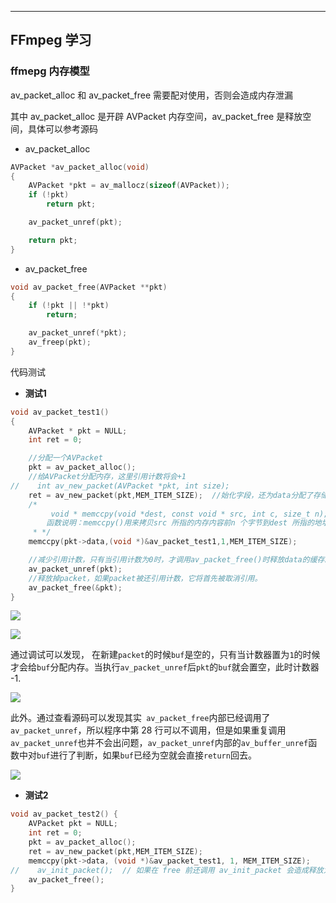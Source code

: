 
----

## FFmpeg 学习

### ffmepg 内存模型

av_packet_alloc 和 av_packet_free 需要配对使用，否则会造成内存泄漏

其中 av_packet_alloc 是开辟 AVPacket 内存空间，av_packet_free 是释放空间，具体可以参考源码

- av_packet_alloc

```cpp
AVPacket *av_packet_alloc(void)
{
    AVPacket *pkt = av_mallocz(sizeof(AVPacket));
    if (!pkt)
        return pkt;

    av_packet_unref(pkt);

    return pkt;
}
```

- av_packet_free

```cpp
void av_packet_free(AVPacket **pkt)
{
    if (!pkt || !*pkt)
        return;

    av_packet_unref(*pkt);
    av_freep(pkt);
}
```

代码测试

- **测试1**

```cpp
void av_packet_test1()
{
    AVPacket * pkt = NULL;
    int ret = 0;

    //分配一个AVPacket
    pkt = av_packet_alloc();
    //给AVPacket分配内存，这里引用计数将会+1
//    int av_new_packet(AVPacket *pkt, int size);
    ret = av_new_packet(pkt,MEM_ITEM_SIZE);  //始化字段，还为data分配了存储空间 如果成功就返回0
    /*
         void * memccpy(void *dest, const void * src, int c, size_t n);
        函数说明：memccpy()用来拷贝src 所指的内存内容前n 个字节到dest 所指的地址上。
     * */
    memccpy(pkt->data,(void *)&av_packet_test1,1,MEM_ITEM_SIZE);

    //减少引用计数，只有当引用计数为0时，才调用av_packet_free()时释放data的缓存。
    av_packet_unref(pkt);
    //释放掉packet，如果packet被还引用计数，它将首先被取消引用。
    av_packet_free(&pkt);
}
```

![](https://cdn.jsdelivr.net/gh/kendall-cpp/blogPic@main/寻offer总结02/ffmpeg内存模型05.1k5ofyi9o84g.png)

![](https://cdn.jsdelivr.net/gh/kendall-cpp/blogPic@main/寻offer总结02/ffmpeg内存模型05.1k5ofyi9o84g.png)

通过调试可以发现， 在新建`packet`的时候`buf`是空的，只有当计数器置为`1`的时候才会给`buf`分配内存。当执行`av_packet_unref`后`pkt`的`buf`就会置空，此时计数器 -1.

![](https://cdn.jsdelivr.net/gh/kendall-cpp/blogPic@main/寻offer总结02/ffmpeg内存模型07.2ugh70xlnwm0.png)

此外。通过查看源码可以发现其实` av_packet_free`内部已经调用了`av_packet_unref`，所以程序中第 28 行可以不调用，但是如果重复调用`av_packet_unref`也并不会出问题，`av_packet_unref`内部的`av_buffer_unref`函数中对`buf`进行了判断，如果`buf`已经为空就会直接`return`回去。

![](https://cdn.jsdelivr.net/gh/kendall-cpp/blogPic@main/寻offer总结02/ffmpeg内存模型08.7gcm4wbh5o00.png)

- **测试2**

```c
void av_packet_test2() {
    AVPacket pkt = NULL;
    int ret = 0;
    pkt = av_packet_alloc();
    ret = av_new_packet(pkt,MEM_ITEM_SIZE);
    memccpy(pkt->data, (void *)&av_packet_test1, 1, MEM_ITEM_SIZE);
//    av_init_packet();  // 如果在 free 前还调用 av_init_packet 会造成释放为空的 buf ，存在累内存安全为题
    av_packet_free();
}
```








